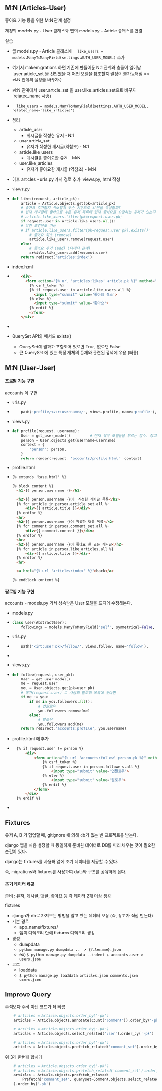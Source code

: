 ## M:N (Articles-User)

좋아요 기능 등을 위한 M:N 관계 설정



계정의 models.py - User 클래스와 앱의 models.py - Article 클래스를 연결



실습

- 앱 models.py - Article 클래스에 `  like_users = models.ManyToManyField(settings.AUTH_USER_MODEL)` 추가
- 여기서 makemigrations 하면 기존에 만들어둔 N:1 관계와 충돌이 일어남 (user.article_set 을 선언했을 때 어떤 모델을 참조할지 결정이 불가능해짐 => M:N 관계의 설정을 바꾸자.)
- M:N 관계에서 user.article_set 을 user.like_articles_set으로 바꾸자 (related_name 사용)
- `  like_users = models.ManyToManyField(settings.AUTH_USER_MODEL, related_name='like_articles')`
- 정리
  - article_user
    - 게시글을 작성한 유저 - N:1
  - user.article_set
    - 유저가 작성한 게시글(역참조) - N:1
  - article.like_users
    - 게시글을 좋아요한 유저 - M:N
  - user.like_articles
    - 유저가 좋아요한 게시글 (역참조) - M:N



- 이후 articles - urls.py 가서 경로 추가, views.py, html 작성

- views.py 

- ```python
  def likes(request, article_pk):
      article = Article.objects.get(pk=article_pk)
      # 좋아요 추가할지 취소할지 무슨 기준으로 if문을 작성할까?
      # 현재 게시글에 좋아요를 누른 유저 목록에 현재 좋아요를 요청하는 유저가 있는지 없는지를 확인
      # article.like_users.filter(pk=request.user.pk)
      if request.user in article.like_users.all():
      # 이런 조건문도 가능
      # if article.like_users.filter(pk=request.user.pk).exists():
          # 좋아요 취소 (remove)
          article.like_users.remove(request.user)
      else:
          # 좋아요 추가 (add) (다대다 관계)
          article.like_users.add(request.user)
      return redirect('articles:index')
  
  ```

- index.html

- ```html
      <div>
        <form action="{% url 'articles:likes' article.pk %}" method='POST'>
          {% csrf_token %}
          {% if request.user in article.like_users.all %}
            <input type="submit" value='좋아요 취소'>
          {% else %}
            <input type="submit" value='좋아요'>
          {% endif %}  
          </form>
      </div>
  ```

- 



- QuerySet API의 메서드 exists()
  - QuerySet에 결과가 포함되어 있으면 True, 없으면 False
  - 큰 QuerySet 에 있는 특정 개체의 존재와 관련된 검색에 유용 (빠름)





## M:N (User-User)



#### 프로필 기능 구현

accounts 에 구현

- urls.py

- ```python
      path('profile/<str:username>/', views.profile, name='profile'),
  
  ```

- views.py

- ```python
  def profile(request, username):
      User = get_user_model()         # 현재 유저 모델들을 부르는 함수. 장고에서 이렇게 구현하기를 권장
      person = User.objects.get(username=username)
      context = {
          'person': person,
      }
      return render(request, 'accounts/profile.html', context)
  ```

- profile.html

- ```html
  {% extends 'base.html' %}
  
  {% block content %}
  	<h1>{{ person.username }}</h1>
  
  	<h2>{{ person.username }}이	작성한 게시글 목록</h2>
  	{% for article in person.article_set.all %}
  		<div>{{ article.title }}</div>
  	{% endfor %}
  	<hr>
  	<h2>{{ person.username }}이 작성한 댓글 목록</h2>
  	{% for comment in person.comment_set.all %}
  		<div>{{ comment.content }}</div>
  	{% endfor %}
  	<hr>
  	<h2>{{ person.username }}이 좋아요 한 모든 게시글</h2>
  	{% for article in person.like_articles.all %}
  		<div>{{ article.title }}</div>
  	{% endfor %}
  	<hr>
  
  	<a href="{% url 'articles:index' %}">back</a>
  
  {% endblock content %}
  ```



#### 팔로잉 기능 구현

accounts - models.py 가서 상속받은 User 모델을 드디어 수정해본다.

- models.py

- ```python
  class User(AbstractUser):
      followings = models.ManyToManyField('self', symmetrical=False, related_name='followers')
  ```

- urls.py

- ```python
      path('<int:user_pk>/follow/', views.follow, name='follow'),
  ```

- 

- views.py

- ```python
  def follow(request, user_pk):
      User = get_user_model()
      me = request.user
      you = User.objects.get(pk=user_pk)
      # 내가(request.user) 그 사람의 팔로워 목록에 있다면
      if me != you:
          if me in you.followers.all():
              # 언팔로우
              you.followers.remove(me)
          else:
              # 팔로우
              you.followers.add(me)
      return redirect('accounts:profile', you.username)
  ```

- profile.html 에 추가

- ```html
  	{% if request.user != person %}
  		<div>
  			<form action="{% url 'accounts:follow' person.pk %}" method='POST'>
  				{% csrf_token %}
  				{% if request.user in person.followers.all %}
  					<input type="submit" value='언팔로우'>
  				{% else %}
  					<input type="submit" value='팔로우'>
  				{% endif %}
  			</form>
  		</div>
  	{% endif %}
  ```

- 



## Fixtures

유저 A, B 가 협업할 때, gitignore 에 의해 db가 없는 빈 프로젝트를 받는다.

django 앱을 처음 설정할 때 동일하게 준비된 데이터로 DB를 미리 채우는 것이 필요한 순간이 있다.

django는 fixtures를 사용해 앱에 초기 데이터를 제공할 수 있다.

즉, migrations와 fixtures를 사용하여 data와 구조를 공유하게 된다.

#### 초기 데이터 제공

준비 : 유저, 게시글, 댓글, 좋아요 등 각 데이터 2개 이상 생성

fixtures

- django가 db로 가져오는 방법을 알고 있는 데이터 모음 (즉, 장고가 직접 만든다)
- 기본 경로
  - app_name/fixtures/
  - 앱의 디렉토리 안에 fixtures 디렉토리 생성
- 생성
  - dumpdata
  - `python manage.py dumpdata ... > {filename}.json`
  - ex) `$ python manage.py dumpdata --indent 4 accounts.user > users.json`
- 로드
  - loaddata
  - `$ python manage.py loaddata articles.json comments.json users.json`



## Improve Query

주석보다 주석 아닌 코드가 더 빠름

```python
    # articles = Article.objects.order_by('-pk')
    articles = Article.objects.annotate(Count('comment')).order_by('-pk')
```

```python
    # articles = Article.objects.order_by('-pk')
    articles = Article.objects.select_related('user').order_by('-pk')
```

```python
    # articles = Article.objects.order_by('-pk')
    articles = Article.objects.prefetch_related('comment_set').order_by('-pk')
```

위 3개 한번에 합치기

```python
    # articles = Article.objects.order_by('-pk')
    # articles = Article.objects.prefetch_related('comment_set').order_by('-pk')
    articles = Article.objects.prefetch_related(
        Prefetch('comment_set', queryset=Comment.objects.select_related('user'))
    ).order_by('-pk')
```

